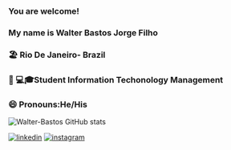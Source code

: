 ### You are welcome!
### My name is Walter Bastos Jorge Filho

###     🏖️  Rio De Janeiro- Brazil 
###     🧑‍ 💻🎓Student Information Techonology Management
###     😄   Pronouns:He/His

![ Walter-Bastos GitHub stats](https://github-readme-stats.vercel.app/api?username=Walter-basto&show_icons=true&theme=radical)


[![linkedin](https://img.shields.io/badge/LinkedIn-0077B5?style=for-the-badge&logo=linkedin&logoColor=white)](https://www.linkedin.com/in/walter-bastos-9a118318a)          [![instagram](https://img.shields.io/badge/Instagram-E4405F?style=for-the-badge&logo=instagram&logoColor=white)](https://www.instagram.com/walterbastos2022)
